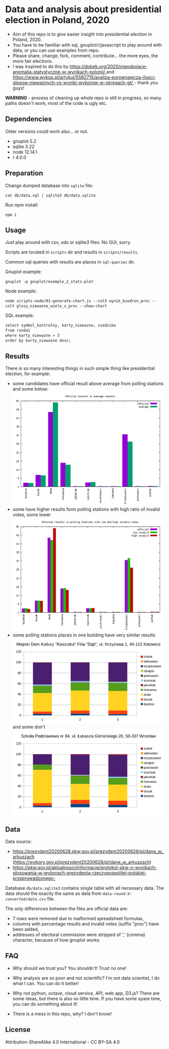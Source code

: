 # Data and analysis about presidential election in Poland, 2020
* Aim of this repo is to give easier insight into presidential election in Poland, 2020.
* You have to be familiar with sql, gnuplot/r/javascript to play around with data, or you can use examples from repo.
* Please share, change, fork, comment, contribute... the more eyes, the more fair elections.
* I was inspired to do this by [https://dobek.org/2020/niepokojace-anomalia-statystyczne-w-wynikach-polonii/
](https://dobek.org/2020/niepokojace-anomalia-statystyczne-w-wynikach-polonii/
) and [https://www.wykop.pl/artykul/5582715/analiza-porownawcza-ilosci-glosow-niewaznych-vs-wyniki-wyborow-w-okregach-gt/
](https://www.wykop.pl/artykul/5582715/analiza-porownawcza-ilosci-glosow-niewaznych-vs-wyniki-wyborow-w-okregach-gt/
) - thank you guys!

**WARNING** - process of cleaning up whole repo is still in progress, so many paths doesn't work, most of the code is ugly etc.

## Dependencies
Older versions could work also... or not.
* gnuplot 5.2
* sqlite 3.22
* node 12.14.1
* r 4.0.0

## Preparation

Change dumped database into ```sqlite``` file:
```
cat db/data.sql | sqlite3 db/data.sqlite
```

Run npm install:
```
npm i
```

## Usage
Just play around with csv, ods or sqlite3 files. No GUI, sorry. 


Scripts are located in ```scripts``` dir and results in ```scripts/results```.

Common sql queries with results are places in ```sql-queries``` dir.


Gnuplot example:

```
gnuplot -p gnuplot/example_2_stats.plot
```

Node example:
```
node scripts-node/01-generate-chart.js --colX wynik_biedron_proc --colY glosy_niewazne_wiele_x_proc --show-chart
```

SQL example:
```
select symbol_kontrolny, karty_niewazne, siedziba
from runda1
where karty_niewazne > 3
order by karty_niewazne desc;
```

## Results

There is so many interesting things in such simple thing like presidential election, for example:
* some candidates have official result above average from polling stations and some below:
    ![](script/../scripts/001-official-vs-average/results/results-official-vs-average.png)
* some have higher results form polling stations with high ratio of invalid votes, some lower
  ![](scripts/003-official-vs-low-invalid-vs-high-invalid/results/official-vs-low-invalid-vs-high-invalid-votes.png)
* some polling stations places in one building have very similar results
  ![](scripts/008-one-location-result-skew/results/one-polling-station-katowice-mdk-40-111.png)
  and some don't
  ![](scripts/008-one-location-result-skew/results/one-polling-station-wroclaw-school-84.png)

## Data
Data source:
* https://prezydent20200628.pkw.gov.pl/prezydent20200628/pl/dane_w_arkuszach (https://wybory.gov.pl/prezydent20200628/pl/dane_w_arkuszach)
* https://pkw.gov.pl/aktualnosci/informacje/protokol-pkw-o-wynikach-glosowania-w-wyborach-prezydenta-rzeczypospolitej-polskiej-przeprowadzonego-


Database ```db/data.sqlite3``` contains single table with all necessary data. The data should the exactly the same as data from ```data-round-X-converted/data.csv``` file. 

The only differences between the files are official data are:
* 7 rows were removed due to malformed spreadsheet formulas,
* columns with percentage results and invalid votes (suffix "proc") have been added,
* addresses of electoral commission were stripped of ',' (comma) character, because of how gnuplot works

## FAQ

* Why should we trust you? You shouldn't! Trust no one!

* Why analysis are so poor and not scientific? I'm not data scientist, I do what I can. You can do it better!

* Why not python, octave, cloud service, API, web app, D3.js? There are some ideas, but there is also so little time. If you have some spare time, you can do something about it!

* There is a mess in this repo, why? I don't know!

## License
Attribution-ShareAlike 4.0 International - CC BY-SA 4.0